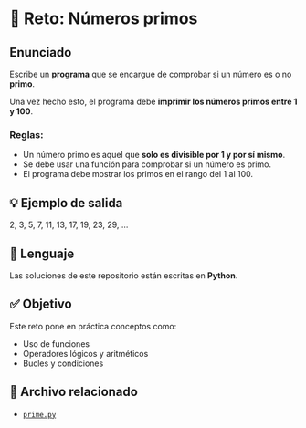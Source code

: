 # 🧠 Reto: Números primos

## Enunciado

Escribe un **programa** que se encargue de comprobar si un número es o no **primo**.

Una vez hecho esto, el programa debe **imprimir los números primos entre 1 y 100**.

### Reglas:

- Un número primo es aquel que **solo es divisible por 1 y por sí mismo**.
- Se debe usar una función para comprobar si un número es primo.
- El programa debe mostrar los primos en el rango del 1 al 100.

## 💡 Ejemplo de salida

2, 3, 5, 7, 11, 13, 17, 19, 23, 29, ...


## 🐍 Lenguaje

Las soluciones de este repositorio están escritas en **Python**.

## ✅ Objetivo

Este reto pone en práctica conceptos como:

- Uso de funciones
- Operadores lógicos y aritméticos
- Bucles y condiciones

## 📁 Archivo relacionado

- [`prime.py`](./prime.py)
